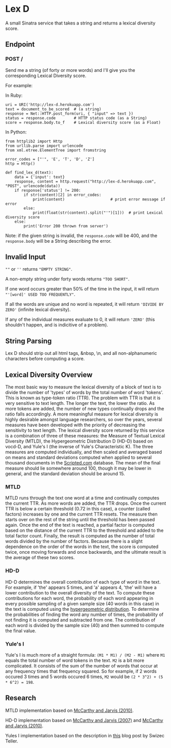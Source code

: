 # Lex D

A small Sinatra service that takes a string and returns a lexical diversity score.

## Endpoint

### POST /

Send me a string (of forty or more words) and I'll give you the corresponding Lexical Diversity score.

For example:

In Ruby:

    uri = URI('http://lex-d.herokuapp.com')
    text = document_to_be_scored  # (a string)
    response = Net::HTTP.post_form(uri, { "input" => text })
    status = response.code        # HTTP status code (as a String)
    score = response.body.to_f    # Lexical diversity score (as a Float)

In Python:

    from httplib2 import Http
    from urllib.parse import urlencode
    from xml.etree.ElementTree import fromstring

    error_codes = ["'", 'E', 'T', 'D', 'Z']
    http = Http()

    def find_lex_d(text):
        data = {'input': text}
        response, content = http.request("http://lex-d.herokuapp.com", "POST", urlencode(data))
        if response['status'] != 200:
            if str(content)[2] in error_codes:
                print(content)                    # print error message if error
            else:
                print(float(str(content).split("'")[1]))  # print Lexical diversity score
        else:
            print('Error 200 thrown from server')

Note: if the given string is invalid, the `response.code` will be 400, and the `response.body` will be a String describing the error.

## Invalid Input

`""` or `''` returns `"EMPTY STRING"`.

A non-empty string under forty words returns `"TOO SHORT"`.

If one word occurs greater than 50% of the time in the input, it will return `"'[word]' USED TOO FREQUENTLY"`.

If all the words are unique and no word is repeated, it will return `'DIVIDE BY ZERO'` (infinite lexical diversity).

If any of the individual measures evaluate to 0, it will return `'ZERO'` (this shouldn't happen, and is indicitive of a problem).

## String Parsing

Lex D should strip out all html tags, &nbsp, \n, and all non-alphanumeric characters before computing a score.

## Lexical Diversity Overview

The most basic way to measure the lexical diversity of a block of text is to divide the number of 'types' of words by the total number of word 'tokens'. This is known as type-token ratio (TTR). The problem with TTR is that it is very sensitive to text length. The longer the text, the lower the ratio. As more tokens are added, the number of new types continually drops and the ratio falls accordingly. A more meaningful measure for lexical diversity is highly desirable amongst language researchers, so over the years, several measures have been developed with the priority of decreasing the sensitivity to text length. The lexical diversity score returned by this service is a combination of three of these measures: the Measure of Textual Lexical Diversity (MTLD), the Hypergeometric Distribution D (HD-D) based on vocd-D, and Yule's I (the inverse of Yule's Characteristic K). The three measures are computed individually, and then scaled and averaged based on means and standard deviations computed when applied to several thousand documents in the [Scripted.com](http://www.scripted.com) database. The mean of the final measure should lie somewhere around 100, though it may be lower in general, and the standard deviation should be around 15.

### MTLD

MTLD runs through the text one word at a time and continually computes the current TTR. As more words are added, the TTR drops. Once the current TTR is below a certain threshold (0.72 in this case), a counter (called factors) increases by one and the current TTR resets. The measure then starts over on the rest of the string until the threshold has been passed again. Once the end of the text is reached, a partial factor is computed based on the distance of the current TTR to the threshold and added to the total factor count. Finally, the result is computed as the number of total words divided by the number of factors. Because there is a slight dependence on the order of the words in the text, the score is computed twice, once moving forwards and once backwards, and the ultimate result is the average of these two scores.

### HD-D

HD-D determines the overall contribution of each type of word in the text. For example, if 'the' appears 5 times, and 'a' appears 4, 'the' will have a lower contribution to the overall diversity of the text. To compute these contributions for each word, the probability of each word appearing in every possible sampling of a given sample size (40 words in this case) in the text is computed using the [hypergeometric distribution](http://en.wikipedia.org/wiki/Hypergeometric_distribution). To determine the probabilities of finding the word any number of times, the probability of not finding it is computed and subtracted from one. The contribution of each word is divided by the sample size (40) and then summed to compute the final value. 

### Yule's I

Yule's I is much more of a straight formula: `(M1 * M1) / (M2 - M1)` where `M1` equals the total number of word tokens in the text. `M2` is a bit more complicated. It consists of the sum of the number of words that occur at any frequency times that frequency squared. So for example, if 2 words occured 3 times and 5 words occured 6 times, `M2` would be `(2 * 3^2) + (5 * 6^2) = 198`.

## Research

MTLD implementation based on [McCarthy and Jarvis (2010)](http://link.springer.com/article/10.3758%2FBRM.42.2.381).

HD-D implementation based on [McCarthy and Jarvis (2007)](http://ltj.sagepub.com/content/24/4/459.short?patientinform-links=yes&legid=spltj;24/4/459) and [McCarthy and Jarvis (2010)](http://link.springer.com/article/10.3758%2FBRM.42.2.381).

Yules I implementation based on the description in [this](http://swizec.com/blog/measuring-vocabulary-richness-with-python/swizec/2528) blog post by Swizec Teller.